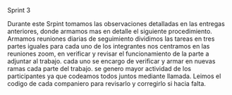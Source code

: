 Sprint 3

Durante este Srpint tomamos las observaciones detalladas en las entregas anteriores, donde armamos mas 
en detalle el siguiente procedimiento.
Armamos reuniones diarias de seguimiento
dividimos las tareas en tres partes iguales para cada uno de los integrantes
nos centramos en las reuniones zoom, en verificar y revisar el funcionamiento de la parte a adjuntar al 
trabajo.
cada uno se encargo de verificar y armar en nuevas ramas cada parte del trabajo.
se genero mayor actividad de los participantes ya que codeamos todos juntos mediante llamada.
Leimos el codigo de cada companiero para revisarlo y corregirlo si hacia falta.
